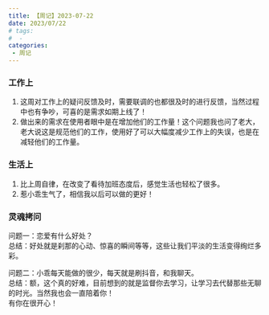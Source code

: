 ```yaml
---
title: 【周记】2023-07-22
date: 2023/07/22
# tags:
#  - 
categories:
 - 周记
---
```


### 工作上
1. 这周对工作上的疑问反馈及时，需要联调的也都很及时的进行反馈，当然过程中也有争吵，可喜的是需求如期上线了！
2. 做出来的需求在使用者眼中是在增加他们的工作量！这个问题我也问了老大，老大说这是规范他们的工作，使用好了可以大幅度减少工作上的失误，也是在减轻他们的工作量。

### 生活上
1. 比上周自律，在改变了看待加班态度后，感觉生活也轻松了很多。
2. 惹小乖生气了，相信我以后可以做的更好！

### 灵魂拷问
问题一：恋爱有什么好处？  
总结：好处就是刹那的心动、惊喜的瞬间等等，这些让我们平淡的生活变得绚烂多彩。

问题二：小乖每天能做的很少，每天就是刷抖音，和我聊天。  
总结：额，这个真的好难，目前想到的就是监督你去学习，让学习去代替那些无聊的时光。当然我也会一直陪着你！  
有你在很开心！